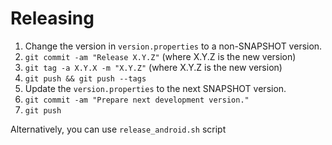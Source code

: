 Releasing
========

1. Change the version in `version.properties` to a non-SNAPSHOT version.
2. `git commit -am "Release X.Y.Z"` (where X.Y.Z is the new version)
3. `git tag -a X.Y.X -m "X.Y.Z"` (where X.Y.Z is the new version)
4. `git push && git push --tags`
5. Update the `version.properties` to the next SNAPSHOT version.
6. `git commit -am "Prepare next development version."`
7. `git push`

Alternatively, you can use `release_android.sh` script
